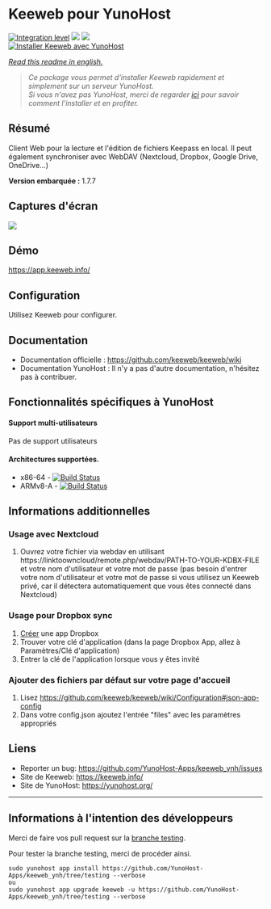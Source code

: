 # Keeweb pour YunoHost

[![Integration level](https://dash.yunohost.org/integration/keeweb.svg)](https://dash.yunohost.org/appci/app/keeweb) ![](https://ci-apps.yunohost.org/ci/badges/keeweb.status.svg) ![](https://ci-apps.yunohost.org/ci/badges/keeweb.maintain.svg)  
[![Installer Keeweb avec YunoHost](https://install-app.yunohost.org/install-with-yunohost.svg)](https://install-app.yunohost.org/?app=keeweb)

*[Read this readme in english.](./README.md)*

> *Ce package vous permet d'installer Keeweb rapidement et simplement sur un serveur YunoHost.  
Si vous n'avez pas YunoHost, merci de regarder [ici](https://yunohost.org/#/install_fr) pour savoir comment l'installer et en profiter.*

## Résumé
Client Web pour la lecture et l'édition de fichiers Keepass en local. Il peut également synchroniser avec WebDAV (Nextcloud, Dropbox, Google Drive, OneDrive...)

**Version embarquée :** 1.7.7

## Captures d'écran

![](https://github.com/keeweb/keeweb/blob/master/img/screenshot.png)

## Démo

https://app.keeweb.info/

## Configuration

Utilisez Keeweb pour configurer.

## Documentation

 * Documentation officielle : https://github.com/keeweb/keeweb/wiki
 * Documentation YunoHost : Il n'y a pas d'autre documentation, n'hésitez pas à contribuer.

## Fonctionnalités spécifiques à YunoHost

#### Support multi-utilisateurs

Pas de support utilisateurs

#### Architectures supportées.

* x86-64 - [![Build Status](https://ci-apps.yunohost.org/ci/logs/keeweb.svg)](https://ci-apps.yunohost.org/ci/apps/keeweb/)
* ARMv8-A - [![Build Status](https://ci-apps-arm.yunohost.org/ci/logs/keeweb.svg)](https://ci-apps-arm.yunohost.org/ci/apps/keeweb/)

## Informations additionnelles

### Usage avec Nextcloud
1. Ouvrez votre fichier via webdav en utilisant https://linktoowncloud/remote.php/webdav/PATH-TO-YOUR-KDBX-FILE et votre nom d'utilisateur et votre mot de passe (pas besoin d'entrer votre nom d'utilisateur et votre mot de passe si vous utilisez un Keeweb privé, car il détectera automatiquement que vous êtes connecté dans Nextcloud)

### Usage pour Dropbox sync
1. [Créer](https://www.dropbox.com/developers/apps/create) une app Dropbox
2. Trouver votre clé d'application (dans la page Dropbox App, allez à Paramètres/Clé d'application)
3. Entrer la clé de l'application lorsque vous y êtes invité

### Ajouter des fichiers par défaut sur votre page d'accueil
1. Lisez https://github.com/keeweb/keeweb/wiki/Configuration#json-app-config
2. Dans votre config.json ajoutez l'entrée "files" avec les paramètres appropriés

## Liens

 * Reporter un bug: https://github.com/YunoHost-Apps/keeweb_ynh/issues
 * Site de Keeweb: https://keeweb.info/
 * Site de YunoHost: https://yunohost.org/

---

## Informations à l'intention des développeurs

Merci de faire vos pull request sur la [branche testing](https://github.com/YunoHost-Apps/keeweb_ynh/tree/testing).

Pour tester la branche testing, merci de procéder ainsi.
```
sudo yunohost app install https://github.com/YunoHost-Apps/keeweb_ynh/tree/testing --verbose
ou
sudo yunohost app upgrade keeweb -u https://github.com/YunoHost-Apps/keeweb_ynh/tree/testing --verbose
```
